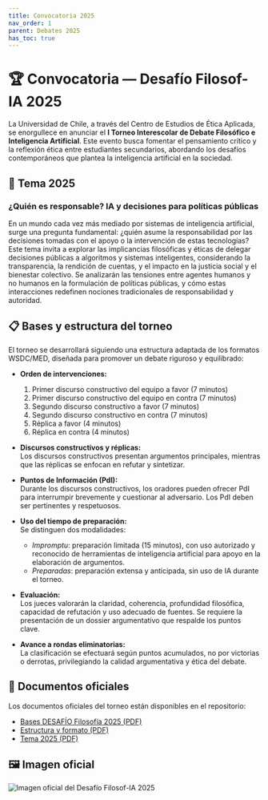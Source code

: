 ```yaml
---
title: Convocatoria 2025
nav_order: 1
parent: Debates 2025
has_toc: true
---
```


# 🏆 Convocatoria — Desafío Filosof-IA 2025

La Universidad de Chile, a través del Centro de Estudios de Ética Aplicada, se enorgullece en anunciar el **I Torneo Interescolar de Debate Filosófico e Inteligencia Artificial**. Este evento busca fomentar el pensamiento crítico y la reflexión ética entre estudiantes secundarios, abordando los desafíos contemporáneos que plantea la inteligencia artificial en la sociedad.

## 📅 Tema 2025

### ¿Quién es responsable? IA y decisiones para políticas públicas

En un mundo cada vez más mediado por sistemas de inteligencia artificial, surge una pregunta fundamental: ¿quién asume la responsabilidad por las decisiones tomadas con el apoyo o la intervención de estas tecnologías? Este tema invita a explorar las implicancias filosóficas y éticas de delegar decisiones públicas a algoritmos y sistemas inteligentes, considerando la transparencia, la rendición de cuentas, y el impacto en la justicia social y el bienestar colectivo. Se analizarán las tensiones entre agentes humanos y no humanos en la formulación de políticas públicas, y cómo estas interacciones redefinen nociones tradicionales de responsabilidad y autoridad.

## 📋 Bases y estructura del torneo

El torneo se desarrollará siguiendo una estructura adaptada de los formatos WSDC/MED, diseñada para promover un debate riguroso y equilibrado:

- **Orden de intervenciones:**  
  1. Primer discurso constructivo del equipo a favor (7 minutos)  
  2. Primer discurso constructivo del equipo en contra (7 minutos)  
  3. Segundo discurso constructivo a favor (7 minutos)  
  4. Segundo discurso constructivo en contra (7 minutos)  
  5. Réplica a favor (4 minutos)  
  6. Réplica en contra (4 minutos)

- **Discursos constructivos y réplicas:**  
  Los discursos constructivos presentan argumentos principales, mientras que las réplicas se enfocan en refutar y sintetizar.

- **Puntos de Información (PdI):**  
  Durante los discursos constructivos, los oradores pueden ofrecer PdI para interrumpir brevemente y cuestionar al adversario. Los PdI deben ser pertinentes y respetuosos.

- **Uso del tiempo de preparación:**  
  Se distinguen dos modalidades:  
  - *Impromptu*: preparación limitada (15 minutos), con uso autorizado y reconocido de herramientas de inteligencia artificial para apoyo en la elaboración de argumentos.  
  - *Preparadas*: preparación extensa y anticipada, sin uso de IA durante el torneo.

- **Evaluación:**  
  Los jueces valorarán la claridad, coherencia, profundidad filosófica, capacidad de refutación y uso adecuado de fuentes. Se requiere la presentación de un dossier argumentativo que respalde los puntos clave.

- **Avance a rondas eliminatorias:**  
  La clasificación se efectuará según puntos acumulados, no por victorias o derrotas, privilegiando la calidad argumentativa y ética del debate.

## 📑 Documentos oficiales

Los documentos oficiales del torneo están disponibles en el repositorio:

- [Bases DESAFÍO Filosofía 2025 (PDF)](https://github.com/a-lfre-do/Filosof-IA/docs/Debates/2025/Bases_DESAFÍO_Filosofía_2025.pdf)  
- [Estructura y formato (PDF)](https://github.com/a-lfre-do/Filosof-IA/docs/Debates/2025/Estructura_y_formato_2025.pdf)  
- [Tema 2025 (PDF)](https://github.com/a-lfre-do/Filosof-IA/docs/Debates/2025/Tema_2025.pdf)

## 🖼️ Imagen oficial

![Imagen oficial del Desafío Filosof-IA 2025](/Filosof-IA/docs/Debates/2025/Imagen_Oficial_Desafio_FilosofIA_2025.png)
